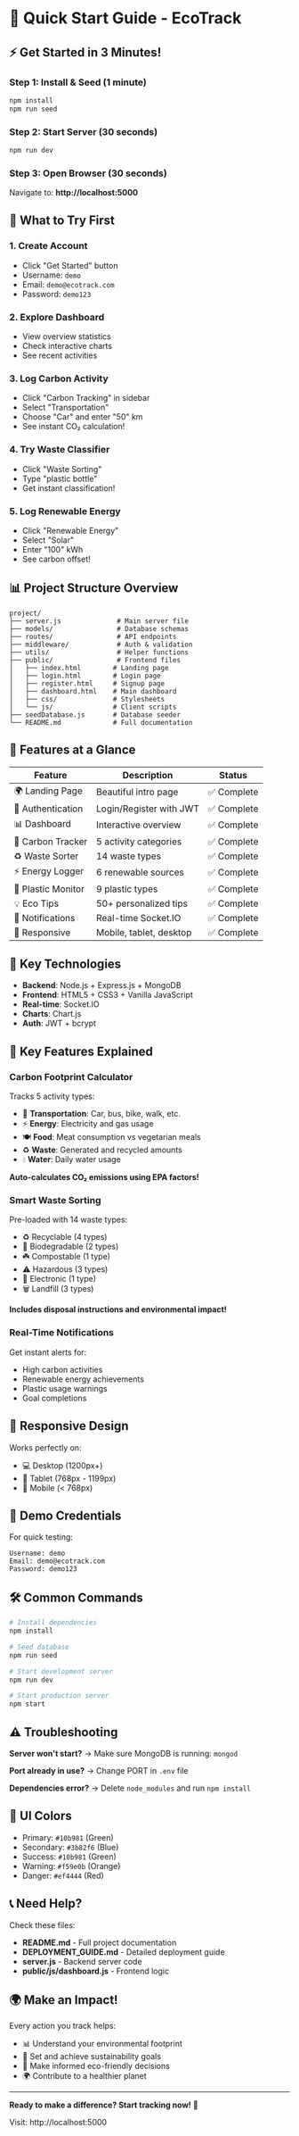 # 🚀 Quick Start Guide - EcoTrack

## ⚡ Get Started in 3 Minutes!

### Step 1: Install & Seed (1 minute)
```bash
npm install
npm run seed
```

### Step 2: Start Server (30 seconds)
```bash
npm run dev
```

### Step 3: Open Browser (30 seconds)
Navigate to: **http://localhost:5000**

## 🎯 What to Try First

### 1. Create Account
- Click "Get Started" button
- Username: `demo`
- Email: `demo@ecotrack.com`
- Password: `demo123`

### 2. Explore Dashboard
- View overview statistics
- Check interactive charts
- See recent activities

### 3. Log Carbon Activity
- Click "Carbon Tracking" in sidebar
- Select "Transportation"
- Choose "Car" and enter "50" km
- See instant CO₂ calculation!

### 4. Try Waste Classifier
- Click "Waste Sorting"
- Type "plastic bottle"
- Get instant classification!

### 5. Log Renewable Energy
- Click "Renewable Energy"
- Select "Solar"
- Enter "100" kWh
- See carbon offset!

## 📊 Project Structure Overview

```
project/
├── server.js              # Main server file
├── models/                # Database schemas
├── routes/                # API endpoints
├── middleware/            # Auth & validation
├── utils/                 # Helper functions
├── public/                # Frontend files
│   ├── index.html        # Landing page
│   ├── login.html        # Login page
│   ├── register.html     # Signup page
│   ├── dashboard.html    # Main dashboard
│   ├── css/              # Stylesheets
│   └── js/               # Client scripts
├── seedDatabase.js       # Database seeder
└── README.md             # Full documentation
```

## 🎨 Features at a Glance

| Feature | Description | Status |
|---------|-------------|--------|
| 🌍 Landing Page | Beautiful intro page | ✅ Complete |
| 🔐 Authentication | Login/Register with JWT | ✅ Complete |
| 📊 Dashboard | Interactive overview | ✅ Complete |
| 🚗 Carbon Tracker | 5 activity categories | ✅ Complete |
| ♻️ Waste Sorter | 14 waste types | ✅ Complete |
| ⚡ Energy Logger | 6 renewable sources | ✅ Complete |
| 🧴 Plastic Monitor | 9 plastic types | ✅ Complete |
| 💡 Eco Tips | 50+ personalized tips | ✅ Complete |
| 🔔 Notifications | Real-time Socket.IO | ✅ Complete |
| 📱 Responsive | Mobile, tablet, desktop | ✅ Complete |

## 🔑 Key Technologies

- **Backend**: Node.js + Express.js + MongoDB
- **Frontend**: HTML5 + CSS3 + Vanilla JavaScript
- **Real-time**: Socket.IO
- **Charts**: Chart.js
- **Auth**: JWT + bcrypt

## 🌟 Key Features Explained

### Carbon Footprint Calculator
Tracks 5 activity types:
- 🚗 **Transportation**: Car, bus, bike, walk, etc.
- ⚡ **Energy**: Electricity and gas usage
- 🍽️ **Food**: Meat consumption vs vegetarian meals
- ♻️ **Waste**: Generated and recycled amounts
- 💧 **Water**: Daily water usage

**Auto-calculates CO₂ emissions using EPA factors!**

### Smart Waste Sorting
Pre-loaded with 14 waste types:
- ♻️ Recyclable (4 types)
- 🌱 Biodegradable (2 types)
- ☘️ Compostable (1 type)
- ⚠️ Hazardous (3 types)
- 📱 Electronic (1 type)
- 🗑️ Landfill (3 types)

**Includes disposal instructions and environmental impact!**

### Real-Time Notifications
Get instant alerts for:
- High carbon activities
- Renewable energy achievements
- Plastic usage warnings
- Goal completions

## 📱 Responsive Design

Works perfectly on:
- 💻 Desktop (1200px+)
- 📱 Tablet (768px - 1199px)
- 📱 Mobile (< 768px)

## 🎯 Demo Credentials

For quick testing:
```
Username: demo
Email: demo@ecotrack.com
Password: demo123
```

## 🛠️ Common Commands

```bash
# Install dependencies
npm install

# Seed database
npm run seed

# Start development server
npm run dev

# Start production server
npm start
```

## ⚠️ Troubleshooting

**Server won't start?**
→ Make sure MongoDB is running: `mongod`

**Port already in use?**
→ Change PORT in `.env` file

**Dependencies error?**
→ Delete `node_modules` and run `npm install`

## 🎨 UI Colors

- Primary: `#10b981` (Green)
- Secondary: `#3b82f6` (Blue)
- Success: `#10b981` (Green)
- Warning: `#f59e0b` (Orange)
- Danger: `#ef4444` (Red)

## 📞 Need Help?

Check these files:
- **README.md** - Full project documentation
- **DEPLOYMENT_GUIDE.md** - Detailed deployment guide
- **server.js** - Backend server code
- **public/js/dashboard.js** - Frontend logic

## 🌍 Make an Impact!

Every action you track helps:
- 📊 Understand your environmental footprint
- 🎯 Set and achieve sustainability goals
- 🌱 Make informed eco-friendly decisions
- 🌍 Contribute to a healthier planet

---

**Ready to make a difference? Start tracking now! 🚀**

Visit: http://localhost:5000
